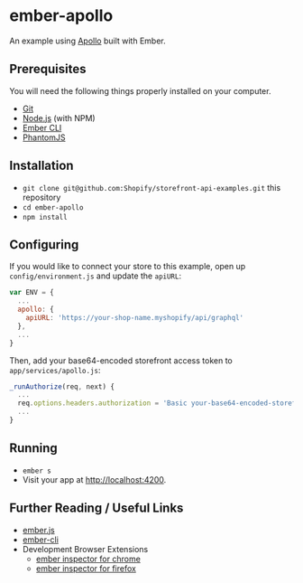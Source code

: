 # ember-apollo

An example using [Apollo](http://www.apollodata.com/) built with Ember.

## Prerequisites

You will need the following things properly installed on your computer.

* [Git](https://git-scm.com/)
* [Node.js](https://nodejs.org/) (with NPM)
* [Ember CLI](https://ember-cli.com/)
* [PhantomJS](http://phantomjs.org/)

## Installation

* `git clone git@github.com:Shopify/storefront-api-examples.git` this repository
* `cd ember-apollo`
* `npm install`

## Configuring

If you would like to connect your store to this example, open up `config/environment.js` and update the `apiURL`:
```js
var ENV = {
  ...
  apollo: {
    apiURL: 'https://your-shop-name.myshopify/api/graphql'
  },
  ...
}
```
Then, add your base64-encoded storefront access token to `app/services/apollo.js`:
```js
_runAuthorize(req, next) {
  ...
  req.options.headers.authorization = 'Basic your-base64-encoded-storefront-access-token';
  ...
}
```

## Running

* `ember s`
* Visit your app at [http://localhost:4200](http://localhost:4200).

## Further Reading / Useful Links

* [ember.js](http://emberjs.com/)
* [ember-cli](https://ember-cli.com/)
* Development Browser Extensions
  * [ember inspector for chrome](https://chrome.google.com/webstore/detail/ember-inspector/bmdblncegkenkacieihfhpjfppoconhi)
  * [ember inspector for firefox](https://addons.mozilla.org/en-US/firefox/addon/ember-inspector/)
